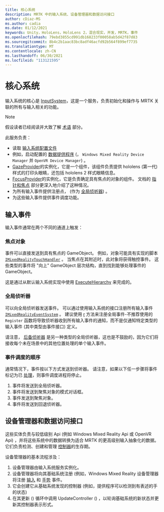 ```yaml
---
title: 核心系统
description: MRTK 中的输入系统、设备管理器和数据访问接口
author: cDiaz-MS
ms.author: cadia
ms.date: 01/12/2021
keywords: Unity，HoloLens，HoloLens 2，混合现实，开发，MRTK，事件
ms.openlocfilehash: 79ebd3855cd991db168233f00058ab5d42f87d83
ms.sourcegitcommit: 8b4c2b1aac83bc8adf46acfd92b564f899ef7735
ms.translationtype: MT
ms.contentlocale: zh-CN
ms.lasthandoff: 06/30/2021
ms.locfileid: "113121595"
---
```

# <a name="core-system"></a>核心系统

输入系统的核心是 [InputSystem](../features/input/overview.md)，这是一个服务，负责初始化和操作与 MRTK 关联的所有与输入相关的功能。

> [!NOTE]
> 假设读者已经阅读并大致了解 [术语](terminology.md) 部分。

此服务负责：

- 读取 [输入系统配置文件](../configuration/mixed-reality-configuration-guide.md#input-system-settings)
- 例如，启动配置的 [数据提供程序](../features/input/input-providers.md) (， `Windows Mixed Reality Device Manager` 并 `OpenVR Device Manager`) 。
- [GazeProvider](xref:Microsoft.MixedReality.Toolkit.Input.IMixedRealityGazeProvider)的实例化，它是一个组件，该组件负责提供 hololens (第一代) 样式的打印头眼睛，还包括 hololens 2 样式眼睛信息。
- [FocusProvider](xref:Microsoft.MixedReality.Toolkit.Input.IMixedRealityFocusProvider)的实例化，它是负责确定具有焦点的对象的组件。 文档的 [指针和焦点](controllers-pointers-and-focus.md#pointers-and-focus) 部分更深入地介绍了这种情况。
- 为所有输入事件提供注册点， (作为 [全局侦听器](#global-listeners)) 。
- 为这些输入事件提供事件调度功能。

## <a name="input-events"></a>输入事件

输入事件通常在两个不同的通道上触发：

### <a name="objects-in-focus"></a>焦点对象

事件可以直接发送到具有焦点的 GameObject。 例如，对象可能具有实现的脚本 [`IMixedRealityTouchHandler`](xref:Microsoft.MixedReality.Toolkit.Input.IMixedRealityTouchHandler) 。
当焦点在其附近时，此对象将获得触控事件。 这些类型的事件将 "向上" GameObject 层次结构，直到找到能够处理事件的 GameObject。

这是通过从默认输入系统实现中使用 [ExecuteHierarchy](https://docs.unity3d.com/ScriptReference/EventSystems.ExecuteEvents.ExecuteHierarchy.html) 来完成的。

### <a name="global-listeners"></a>全局侦听器

可以向全局侦听器发送事件。 可以通过使用输入系统的接口注册所有输入事件 [`IMixedRealityEventSystem`](xref:Microsoft.MixedReality.Toolkit.IMixedRealityEventSystem) 。 建议使用 [r](xref:Microsoft.MixedReality.Toolkit.IMixedRealityEventSystem.RegisterHandler%2A) 方法来注册全局事件-不推荐使用的 `Register` 函数将导致侦听器收到所有输入事件的通知，而不是仅通知特定类型的输入事件 (其中类型由事件接口) 定义。

请注意， [后备侦听器](xref:Microsoft.MixedReality.Toolkit.Input.MixedRealityInputSystem.PushFallbackInputHandler%2A) 是另一种类型的全局侦听器，这也是不鼓励的，因为它们将接收每个未在场景中的其他位置处理的单个输入事件。

### <a name="order-of-event-dispatch"></a>事件调度的顺序

通常情况下，事件按以下方式发送到侦听器。 请注意，如果以下任一步骤将事件标记为已 [处理](https://docs.unity3d.com/ScriptReference/EventSystems.AbstractEventData-used.html)，则事件调度进程将停止。

1. 事件将发送到全局侦听器。
2. 事件将发送到聚焦对象的模式对话框。
3. 事件发送到聚焦对象。
4. 事件将发送到回退侦听器。

## <a name="device-managers-and-data-providers"></a>设备管理器和数据访问接口

这些实体负责与较低级别 Api (例如 Windows Mixed Reality Api 或 OpenVR Api) ，并将这些系统中的数据转换为适合 MRTK 的更高级别输入抽象化的数据。 它们负责检测、创建和管理 [控制器](controllers-pointers-and-focus.md#controllers)的生存期。

设备管理器的基本流程涉及：

1. 设备管理器由输入系统服务实例化。
2. 设备管理器将向其基础系统注册 (例如，Windows Mixed Reality 设备管理器将注册 [输入](../features/input/input-events.md) 和 [手势](../features/input/gestures.md#gesture-events) 事件。
3. 它会创建它从基础系统发现的控制器 (例如，提供程序可以检测到有表述的手的状态) 
4. 在其更新 () 循环中调用 UpdateController () ，以轮询基础系统的新状态并更新其控制器表示形式。
